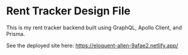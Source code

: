 # Rent Tracker Design File

This is my rent tracker backend built using GraphQL, Apollo Client, and Prisma.

See the deployed site here:
https://eloquent-allen-9afae2.netlify.app/
